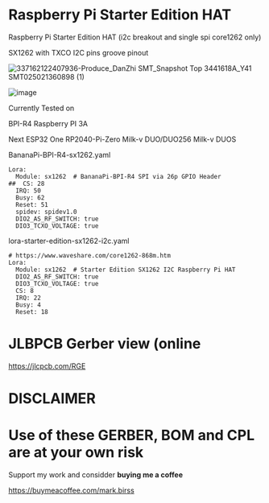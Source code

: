# Raspberry Pi Starter Edition HAT
Raspberry Pi Starter Edition HAT (i2c breakout and single spi core1262 only)

SX1262 with TXCO
I2C pins groove pinout


![337162122407936-Produce_DanZhi SMT_Snapshot Top 3441618A_Y41 SMT025021360898 (1)](https://github.com/user-attachments/assets/db96b5ef-8181-4f72-9fa0-d28cf9fad821)

![image](https://github.com/user-attachments/assets/6c572e8a-0aeb-484d-b47b-389315f6ab72)

Currently Tested on

BPI-R4
Raspberry PI 3A

Next
ESP32 One
RP2040-Pi-Zero
Milk-v DUO/DUO256
Milk-v DUOS

BananaPi-BPI-R4-sx1262.yaml
```
Lora:
  Module: sx1262  # BananaPi-BPI-R4 SPI via 26p GPIO Header
##  CS: 28
  IRQ: 50
  Busy: 62
  Reset: 51
  spidev: spidev1.0
  DIO2_AS_RF_SWITCH: true
  DIO3_TCXO_VOLTAGE: true
```

lora-starter-edition-sx1262-i2c.yaml
```
# https://www.waveshare.com/core1262-868m.htm
Lora:
  Module: sx1262  # Starter Edition SX1262 I2C Raspberry Pi HAT
  DIO2_AS_RF_SWITCH: true
  DIO3_TCXO_VOLTAGE: true
  CS: 8
  IRQ: 22
  Busy: 4
  Reset: 18
```

# **JLBPCB Gerber view (online**
https://jlcpcb.com/RGE

# **DISCLAIMER**

# Use of these GERBER, BOM and CPL are at your own risk

Support my work and considder **buying  me a coffee**

https://buymeacoffee.com/mark.birss
